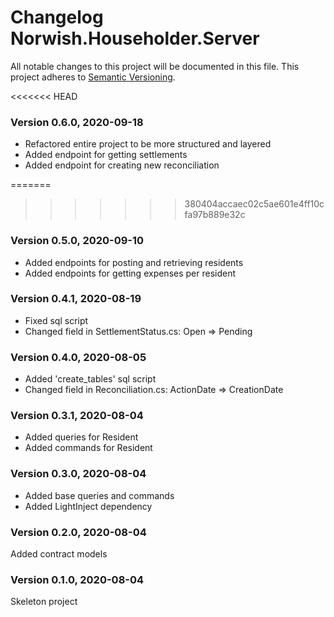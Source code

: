 # Changelog Norwish.Householder.Server
All notable changes to this project will be documented in this file.
This project adheres to [Semantic Versioning](http://semver.org/).

<<<<<<< HEAD
### Version 0.6.0, 2020-09-18
 - Refactored entire project to be more structured and layered
 - Added endpoint for getting settlements
 - Added endpoint for creating new reconciliation

=======
>>>>>>> 380404accaec02c5ae601e4ff10cfa97b889e32c
### Version 0.5.0, 2020-09-10
 - Added endpoints for posting and retrieving residents
 - Added endpoints for getting expenses per resident

### Version 0.4.1, 2020-08-19
 - Fixed sql script
 - Changed field in SettlementStatus.cs: Open => Pending

### Version 0.4.0, 2020-08-05
 - Added 'create_tables' sql script
 - Changed field in Reconciliation.cs: ActionDate => CreationDate

### Version 0.3.1, 2020-08-04
 - Added queries for Resident
 - Added commands for Resident

### Version 0.3.0, 2020-08-04
 - Added base queries and commands
 - Added LightInject dependency

### Version 0.2.0, 2020-08-04
Added contract models

### Version 0.1.0, 2020-08-04
Skeleton project
